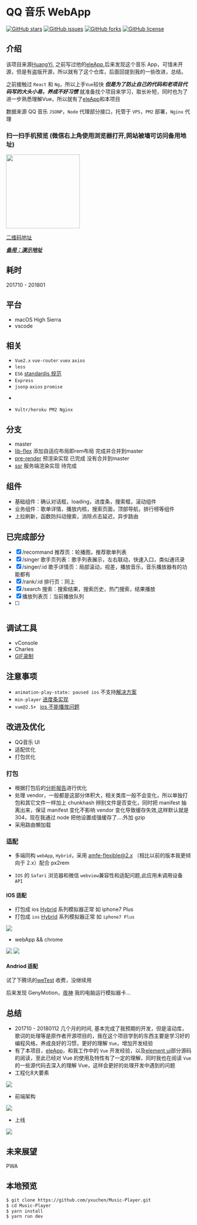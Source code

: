 # QQ 音乐 WebApp

[![GitHub stars](https://img.shields.io/github/stars/yxuchen/Music-Player.svg?style=flat-square)](https://github.com/yxuchen/Music-Player/stargazers)
[![GitHub issues](https://img.shields.io/github/issues/yxuchen/Music-Player.svg?style=flat-square)](https://github.com/yxuchen/Music-Player/issues)
[![GitHub forks](https://img.shields.io/github/forks/yxuchen/Music-Player.svg?style=flat-square)](https://github.com/yxuchen/Music-Player/network)
[![GitHub license](https://img.shields.io/github/license/yxuchen/Music-Player.svg?style=flat-square)](https://github.com/yxuchen/Music-Player/blob/master/LICENSE)

## 介绍

该项目来源[HuangYi](https://github.com/ustbhuangyi), 之前写过他的[eleApp](https://github.com/yxuchen/eleApp),后来发现这个音乐 App，可惜未开源，但是有盗版开源，所以就有了这个仓库，后面回提到我的一些改进，总结。

之前接触过 `React` 和 `Ng`，所以上手`Vue`较快 ***但是为了防止自己的代码和老项目代码写的大头小易，养成不好习惯*** 就准备找个项目来学习，取长补短，同时也为了进一步熟悉理解Vue，所以就有了[eleApp](https://github.com/yxuchen/eleApp)和本项目

数据来源 QQ 音乐 `JSONP`，`Node` 代理部分接口，托管于 `VPS`，`PM2` 部署，`Nginx` 代理

### 扫一扫手机预览 (微信右上角使用浏览器打开,网站被墙可访问备用地址)

<img src="./static/erweima.svg" width="200px"/>

[二维码地址](http://45.77.79.163/Music)

[***备用：演示地址***](https://yxuchen.github.io/Music-Player/music/#/recommend)

## 耗时

201710 - 201801

## 平台

* macOS High Sierra
* vscode

## 相关

* `Vue2.x` `vue-router` `vuex` `axios`
* `less`
* `ES6` [standardjs 规范](https://github.com/standard/standard/blob/master/docs/RULES-zhcn.md)
* `Express`
* `jsonp` `axios` `promise`
* ~~~lib-flexbile~~~ `amfe-flexible@2.0`, `px2rem`

* `Vultr/heroku PM2 Nginx`

## 分支

* master
* [lib-flex](https://www.npmjs.com/package/amfe-flexible) 添加自适应布局即rem布局 完成并合并到master
* [pre-render](https://github.com/chrisvfritz/prerender-spa-plugin) 预渲染实现 已完成 没有合并到master
* [ssr](https://ssr.vuejs.org/en/) 服务端渲染实现 待完成

## 组件

* 基础组件：确认对话框，loading，进度条，搜索框，滚动组件
* 业务组件：歌单详情，播放内核，搜索页面，顶部导航，排行榜等组件
* 上拉刷新，函数防抖动搜索，消除点击延迟，异步路由

## 已完成部分

* [x] /recommand 推荐页：轮播图，推荐歌单列表
* [x] /singer 歌手页列表：歌手列表展示，左右联动，快速入口，类似通讯录
* [x] /singer/:id 歌手详情页：局部滚动，视差，播放音乐，音乐播放器有的功能都有
* [x] /rank/:id 排行页：同上
* [x] /search 搜索：搜索结果，搜索历史，热门搜索，结果播放
* [x] 播放列表页：当前播放队列
* [ ] ~~~用户中心页~~~

## 调试工具

* vConsole
* Charles
* [GIF录制](https://www.cockos.com/licecap/)

## 注意事项

* `animation-play-state: paused ios` 不支持[解决方案](https://codepen.io/HaoyCn/pen/BZZrLd)
* `min-player` [进度条实现](https://codepen.io/xgad/post/svg-radial-progress-meters)
* `vue@2.5+ ` [ios 不能播放问题](https://github.com/DDFE/DDFE-blog/issues/24)

## 改进及优化

* QQ音乐 UI
* 适配优化
* 打包优化

### 打包

* 根据打包后的[分析报告](https://www.npmjs.com/package/webpack-bundle-analyzer)进行优化
* 处理 vendor，一般都是这部分体积大，相关类库一般不会变化，所以单独打包和其它文件一样加上 chunkhash 辨别文件是否变化，同时把 manifest 抽离出来，保证 manifest 变化不影响 vendor 变化导致缓存失效,这样默认就是 304，现在我通过 node 把他设置成强缓存了....外加 gzip
* 采用路由懒加载

### 适配

* 多端同构 `webApp`, `Hybrid`，采用 [amfe-flexible@2.x](https://www.npmjs.com/package/amfe-flexible) （相比以前的版本我更倾向于 2.x）配合 px2rem

* `IOS` 的 `Safari` 浏览器和微信 `webview`兼容性和适配问题,此应用未调用设备 `API`

#### IOS 适配

* 打包成 ios [Hybrid](https://github.com/yxuchen/HybridApp) 系列模拟器正常 如 iphone7 Plus
* 打包成 `ios` [Hybrid](https://github.com/yxuchen/HybridApp) 系列模拟器正常 如 `iphone7 Plus`

<img src="./static/hybrid.gif"/>

* webApp && chrome

<img src="./static/hybrid.gif"/>
<img src="./static/webApp.gif"/>

#### Andriod 适配

试了下腾讯的[weTest](http://wetest.qq.com/product/cloudphone?from=default_automail_new) 收费，没继续用

后来发现 GenyMotion，[夜神](https://www.yeshen.com/) 我的电脑运行模拟器卡...

## 总结

* 201710 - 20180112 几个月的时间, 基本完成了我预期的开发，但是滚动库，歌词的处理等是原作者开源项目的，我在这个项目学到的东西主要是学习好的编程风格，养成良好的习惯，更好的理解 `Vue`，增加开发经验
* 有了本项目，[eleApp](https://github.com/yxuchen/eleApp)，和我工作中的 `Vue` 开发经验，以及[element ui](https://github.com/ElemeFE/element)部分源码的阅读，至此已经对 Vue 的使用及特性有了一定的理解，同时我也在阅读 `Vue` 的一些源代码去深入的理解 Vue，这样会更好的处理开发中遇到的问题
* 工程化8大要素

<img src="./static/project.png"/>

* 前端架构

<img src="./static/fe.png"/>

* 上线

<img src="./static/rd.png"/>


## 未来展望

PWA

## 本地预览

```bash
$ git clone https://github.com/yxuchen/Music-Player.git
$ cd Music-Player
$ yarn install
$ yarn run dev
```
